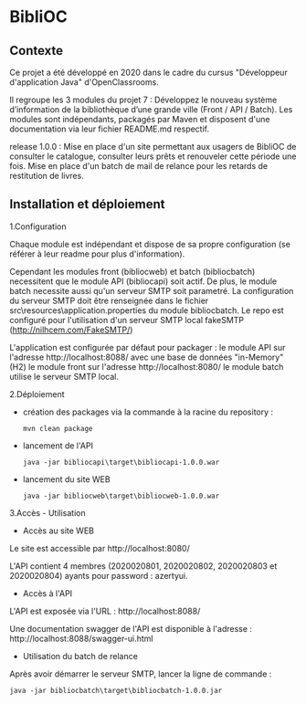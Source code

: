 # BibliOC

## Contexte
Ce projet a été développé en 2020 dans le cadre du cursus "Développeur d'application Java" d'OpenClassrooms.

Il regroupe les 3 modules du projet 7 : Développez le nouveau système d’information de la bibliothèque d’une grande ville (Front / API / Batch).
Les modules sont indépendants, packagés par Maven et disposent d'une documentation via leur fichier README.md respectif.
 
release 1.0.0 :
Mise en place d'un site permettant aux usagers de BibliOC de consulter le catalogue, consulter leurs prêts et renouveler cette période une fois. 
Mise en place d'un batch de mail de relance pour les retards de restitution de livres.


## Installation et déploiement
1.Configuration

Chaque module est indépendant et dispose de sa propre configuration (se référer à leur readme pour plus d'information).

Cependant les modules front (bibliocweb) et batch (bibliocbatch) necessitent que le module API (bibliocapi) soit actif.
De plus, le module batch necessite aussi qu'un serveur SMTP soit parametré. La configuration du serveur SMTP doit être renseignée dans le fichier src\resources\application.properties du module bibliocbatch.
Le repo est configuré pour l'utilisation d'un serveur SMTP local fakeSMTP (http://nilhcem.com/FakeSMTP/)

L'application est configurée par défaut pour packager : 
le module API sur l'adresse http://localhost:8088/ avec une base de données "in-Memory" (H2)
le module front sur l'adresse http://localhost:8080/
le module batch utilise le serveur SMTP local.
  
2.Déploiement

  * création des packages via la commande à la racine du repository :
  
        mvn clean package
    
  * lancement de l'API
    
        java -jar bibliocapi\target\bibliocapi-1.0.0.war

  * lancement du site WEB
    
        java -jar bibliocweb\target\bibliocweb-1.0.0.war
          
3.Accès - Utilisation

  * Accès au site WEB
  
Le site est accessible par http://localhost:8080/

L'API contient 4 membres (2020020801, 2020020802, 2020020803 et 2020020804) ayants pour password : azertyui.


  * Accès à l'API
    
L'API est exposée via l'URL : http://localhost:8088/

Une documentation swagger de l'API est disponible à l'adresse : http://localhost:8088/swagger-ui.html


  * Utilisation du batch de relance

Après avoir démarrer le serveur SMTP, lancer la ligne de commande :
   
    java -jar bibliocbatch\target\bibliocbatch-1.0.0.jar
